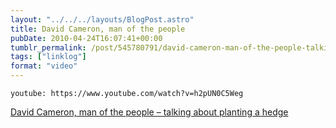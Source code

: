 ```yaml
---
layout: "../../../layouts/BlogPost.astro"
title: David Cameron, man of the people
pubDate: 2010-04-24T16:07:41+00:00
tumblr_permalink: /post/545780791/david-cameron-man-of-the-people-talking-about
tags: ["linklog"]
format: "video"
---
```


`youtube: https://www.youtube.com/watch?v=h2pUN0C5Weg`

[David Cameron, man of the people &#8211; talking about planting a hedge][1]

[1]: https://www.youtube.com/watch?v=h2pUN0C5Weg
